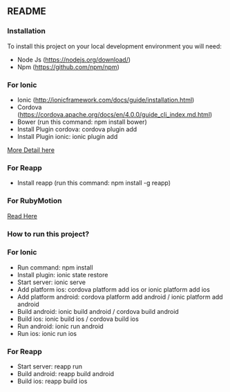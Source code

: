 ## README

### Installation

To install this project on your local development environment you will need:
* Node Js (https://nodejs.org/download/)
* Npm  (https://github.com/npm/npm)

### For Ionic

* Ionic (http://ionicframework.com/docs/guide/installation.html) 
* Cordova (https://cordova.apache.org/docs/en/4.0.0/guide_cli_index.md.html)
* Bower (run this command: npm install bower)
* Install Plugin cordova: cordova plugin add <plugin-package-name>
* Install Plugin ionic: ionic plugin add <plugin-package-name>

[More Detail here](https://github.com/rotati/wiki/wiki/Getting-Start-Mobile-Hybrid-App-with-Ionic)

### For Reapp

* Install reapp (run this command: npm install -g reapp)

### For RubyMotion
[Read Here](https://github.com/rotati/wiki/wiki/Getting-Started-Mobile-Hybrid-App-with-RubyMotion)
### How to run this project?

### For Ionic

* Run command: npm install
* Install plugin: ionic state restore
* Start server: ionic serve
* Add platform ios: cordova platform add ios or ionic platform add ios
* Add platform android: cordova platform add android / ionic platform add android
* Build android: ionic build android / cordova build android
* Build ios: ionic build ios / cordova build ios
* Run android: ionic run android
* Run ios: ionic run ios

### For Reapp

* Start server: reapp run
* Build android: reapp build android
* Build ios: reapp build ios
